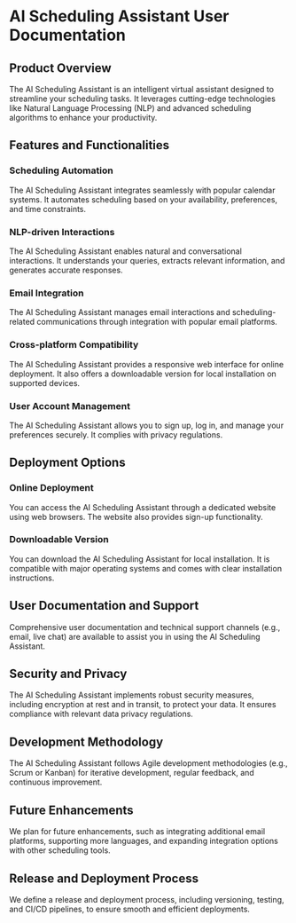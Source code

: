 # AI Scheduling Assistant User Documentation

## Product Overview
The AI Scheduling Assistant is an intelligent virtual assistant designed to streamline your scheduling tasks. It leverages cutting-edge technologies like Natural Language Processing (NLP) and advanced scheduling algorithms to enhance your productivity.

## Features and Functionalities

### Scheduling Automation
The AI Scheduling Assistant integrates seamlessly with popular calendar systems. It automates scheduling based on your availability, preferences, and time constraints.

### NLP-driven Interactions
The AI Scheduling Assistant enables natural and conversational interactions. It understands your queries, extracts relevant information, and generates accurate responses.

### Email Integration
The AI Scheduling Assistant manages email interactions and scheduling-related communications through integration with popular email platforms.

### Cross-platform Compatibility
The AI Scheduling Assistant provides a responsive web interface for online deployment. It also offers a downloadable version for local installation on supported devices.

### User Account Management
The AI Scheduling Assistant allows you to sign up, log in, and manage your preferences securely. It complies with privacy regulations.

## Deployment Options

### Online Deployment
You can access the AI Scheduling Assistant through a dedicated website using web browsers. The website also provides sign-up functionality.

### Downloadable Version
You can download the AI Scheduling Assistant for local installation. It is compatible with major operating systems and comes with clear installation instructions.

## User Documentation and Support
Comprehensive user documentation and technical support channels (e.g., email, live chat) are available to assist you in using the AI Scheduling Assistant.

## Security and Privacy
The AI Scheduling Assistant implements robust security measures, including encryption at rest and in transit, to protect your data. It ensures compliance with relevant data privacy regulations.

## Development Methodology
The AI Scheduling Assistant follows Agile development methodologies (e.g., Scrum or Kanban) for iterative development, regular feedback, and continuous improvement.

## Future Enhancements
We plan for future enhancements, such as integrating additional email platforms, supporting more languages, and expanding integration options with other scheduling tools.

## Release and Deployment Process
We define a release and deployment process, including versioning, testing, and CI/CD pipelines, to ensure smooth and efficient deployments.